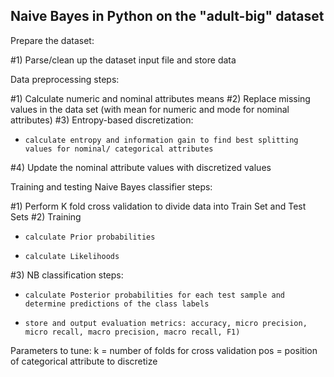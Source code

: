 ## Naive Bayes in Python on the "adult-big" dataset

Prepare the dataset:

#1) Parse/clean up the dataset input file and store data

Data preprocessing steps:

#1) Calculate numeric and nominal attributes means
#2) Replace missing values in the data set (with mean for numeric and mode for nominal attributes)
#3) Entropy-based discretization: 
-	  calculate entropy and information gain to find best splitting values for nominal/ categorical attributes 
#4) Update the nominal attribute values with discretized values
 
Training and testing Naive Bayes classifier steps:

#1) Perform K fold cross validation to divide data into Train Set and Test Sets
#2) Training
-	  calculate Prior probabilities
-	  calculate Likelihoods

#3) NB classification steps:  
-	  calculate Posterior probabilities for each test sample and determine predictions of the class labels
-	  store and output evaluation metrics: accuracy, micro precision, micro recall, macro precision, macro recall, F1)

Parameters to tune: 
    k = number of folds for cross validation
    pos = position of categorical attribute to discretize
